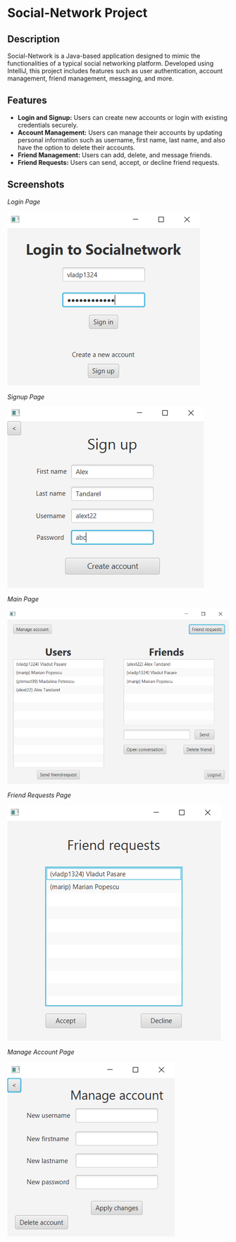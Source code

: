 # Social-Network Project

## Description
Social-Network is a Java-based application designed to mimic the functionalities of a typical social networking platform. Developed using IntelliJ, this project includes features such as user authentication, account management, friend management, messaging, and more.

## Features
- **Login and Signup:** Users can create new accounts or login with existing credentials securely.
- **Account Management:** Users can manage their accounts by updating personal information such as username, first name, last name, and also have the option to delete their accounts.
- **Friend Management:** Users can add, delete, and message friends.
- **Friend Requests:** Users can send, accept, or decline friend requests.

## Screenshots
*Login Page*

![Login Page](Screenshots/login.PNG)

*Signup Page*

![Signup Page](Screenshots/signup.PNG)

*Main Page*

![Main Page](Screenshots/mainpage.PNG)

*Friend Requests Page*

![Friend Requests](Screenshots/friendrequests.PNG)

*Manage Account Page*

![Manage Account](Screenshots/manageaccount.PNG)
